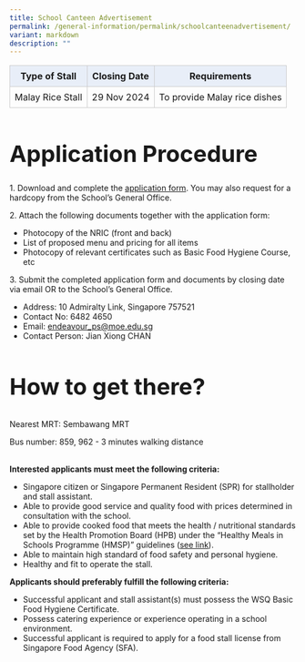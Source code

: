 ```yaml
---
title: School Canteen Advertisement
permalink: /general-information/permalink/schoolcanteenadvertisement/
variant: markdown
description: ""
---
```

<table style="border-collapse: collapse; width: 100%;">
    <tbody><tr>
        <th style="border: 1px solid #ccc; padding: 8px; background-color: #E8EEF8;">Type of Stall</th>
        <th style="border: 1px solid #ccc; padding: 8px; background-color: #E8EEF8;">Closing Date</th>
        <th style="border: 1px solid #ccc; padding: 8px; background-color: #E8EEF8;">Requirements</th>
    </tr>
    <tr>
        <td style="border: 1px solid #ccc; padding: 8px;">Malay Rice Stall</td>
        <td style="border: 1px solid #ccc; padding: 8px;">29 Nov 2024</td>
        <td style="border: 1px solid #ccc; padding: 8px;">To provide Malay rice dishes</td>
    </tr>
</tbody></table>

<h1 style="font-size: 40px;">Application Procedure</h1>
<p>
		1. Download and complete the <a download="" href="https://drive.google.com/file/d/1Nlw6hR4Nwrc2wCKnKHMrvFc984_u0wE6/view?usp=sharing">application form</a>. You may also request for a hardcopy from the School’s General Office.
</p>
<p>
		2. Attach the following documents together with the application form:
		</p><ul>
				<li>Photocopy of the NRIC (front and back)</li>
				<li>List of proposed menu and pricing for all items</li>
				<li>Photocopy of relevant certificates such as Basic Food Hygiene Course, etc</li>
		</ul>
<p></p>
<p>
		3. Submit the completed application form and documents by closing date via email OR to the School’s General Office.
		</p><ul>
				<li>Address: 10 Admiralty Link, Singapore 757521</li>
				<li>Contact No: 6482 4650</li>
				<li>Email: <a href="mailto:endeavour_ps@moe.edu.sg">endeavour_ps@moe.edu.sg</a></li>
				<li>Contact Person: Jian Xiong CHAN</li>
		</ul>
<p></p>
<h2 style="font-size: 40px;">How to get there?</h2>
<p>Nearest MRT: Sembawang MRT </p>
<p>Bus number: 859, 962 - 3 minutes walking distance</p><br>
<strong>Interested applicants must meet the following criteria: </strong>
<ul>
		<li>Singapore citizen or Singapore Permanent Resident (SPR) for stallholder and stall assistant.</li>
		<li>Able to provide good service and quality food with prices determined in consultation with the school.</li>
		<li>Able to provide cooked food that meets the health / nutritional standards set by the Health Promotion Board (HPB) under the “Healthy Meals in Schools Programme (HMSP)” guidelines (<a href="https://www.hpb.gov.sg/schools/school-programmes/healthy-meals-in-schools-programme">see link</a>).</li>
		<li>Able to maintain high standard of food safety and personal hygiene.</li>
		<li>Healthy and fit to operate the stall.</li>
</ul>
<strong>Applicants should preferably fulfill the following criteria:</strong>
<ul>
		<li>Successful applicant and stall assistant(s) must possess the WSQ Basic Food Hygiene Certificate.</li>
		<li>Possess catering experience or experience operating in a school environment.</li>
		<li>Successful applicant is required to apply for a food stall license from Singapore Food Agency (SFA).</li>
</ul>